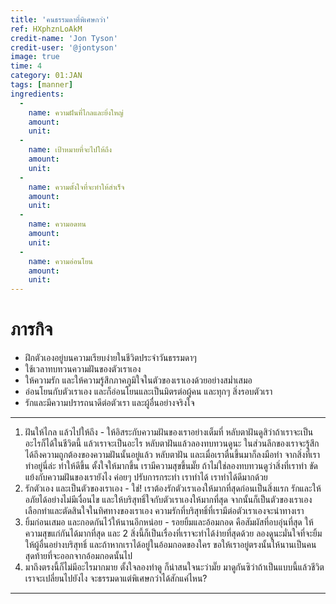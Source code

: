 ```yaml
---
title: 'คนธรรมดาที่พิเศษกว่า'
ref: HXphznLoAkM
credit-name: 'Jon Tyson'
credit-user: '@jontyson'
image: true
time: 4
category: 01:JAN
tags: [manner]
ingredients:
  -
    name: ความฝันที่ไกลและยิ่งใหญ่
    amount:
    unit:
  -
    name: เป้าหมายที่จะไปให้ถึง
    amount:
    unit:
  -
    name: ความตั้งใจที่จะทำให้สำเร็จ
    amount:
    unit:
  -
    name: ความอดทน
    amount:
    unit:
  -
    name: ความอ่อนโยน
    amount:
    unit:
---
```


# ภารกิจ
 - ฝึกตัวเองอยู่บนความเรียบง่ายในชีวิตประจำวันธรรมดาๆ
 - ใช้เวลาทบทวนความฝันของตัวเราเอง
 - ให้ความรัก และให้ความรู้สึกภาคภูมิใจในตัวของเราเองด้วยอย่างสม่ำเสมอ
 - อ่อนโยนกับตัวเราเอง และก็อ่อนโยนและเป็นมิตรต่อผู้คน และทุกๆ สิ่งรอบตัวเรา
 - รักและมีความปรารถนาดีต่อตัวเรา และผู้อื่นอย่างจริงใจ

---
1. ฝันให้ไกล แล้วไปให้ถึง - ให้อิสระกับความฝันของเราอย่างเต็มที่ หลับตาฝันดูสิว่าถ้าเราจะเป็นอะไรก็ได้ในชีวิตนี้ แล้วเราจะเป็นอะไร หลับตาฝันแล้วลองทบทวนดูนะ ในส่วนลึกของเราจะรู้สึกได้ถึงความถูกต้องของความฝันนั้นอยู่แล้ว หลับตาฝัน และเมื่อเราตื่นขึ้นมาก็ลงมือทำ จากสิ่งที่เราทำอยู่นี่ล่ะ ทำให้ดีขึ้น ตั้งใจให้มากขึ้น เรามีความสุขขึ้นมั๊ย ถ้าไม่ใช่ลองทบทวนดูว่าสิ่งที่เราทำ ขัดแย้งกับความฝันของเรายังไง ค่อยๆ ปรับการกระทำ เราทำได้ เราทำได้ดีมากด้วย
2. รักตัวเอง และเป็นตัวของเราเอง - ใช่! เราต้องรักตัวเราเองให้มากที่สุดก่อนเป็นสิ่งแรก รักและให้อภัยได้อย่างไม่มีเงื่อนไข และให้บริสุทธิ์ใจกับตัวเราเองให้มากที่สุด จากนั้นก็เป็นตัวของเราเอง เลือกทำและตัดสินใจในทิศทางของเราเอง ความรักที่บริสุทธิ์ที่เรามีต่อตัวเราเองจะนำทางเรา
3. ยิ้มก่อนเสมอ และกอดกันไว้ให้นานอีกหน่อย - รอยยิ้มและอ้อมกอด คือสัมผัสที่อบอุ่นที่สุด ให้ความสุขแก่กันได้มากที่สุด และ 2 สิ่งนี้ก็เป็นเรื่องที่เราจะทำได้ง่ายที่สุดด้วย ลองดูนะมั่นใจที่จะยิ้มให้ผู้อื่นอย่างบริสุทธิ์ และถ้าหากเราได้อยู่ในอ้อมกอดของใคร ขอให้เราอยู่ตรงนั้นให้นานเป็นคนสุดท้ายที่จะออกจากอ้อมกอดนั้นไป
4. มาถึงตรงนี้ก็ไม่มีอะไรมากมาย ตั้งใจลองทำดู ก็น่าสนใจนะว่ามั๊ย มาดูกันซิว่าถ้าเป็นแบบนี้แล้วชีวิตเราจะเปลี่ยนไปยังไง จะธรรมดาแต่พิเศษกว่าได้สักแค่ไหน?

---
